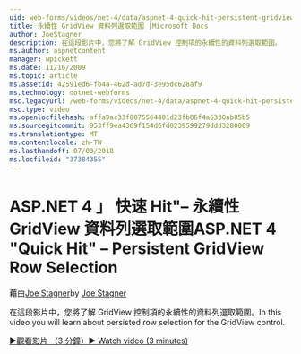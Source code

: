 ```yaml
---
uid: web-forms/videos/net-4/data/aspnet-4-quick-hit-persistent-gridview-row-selection
title: 永續性 GridView 資料列選取範圍 |Microsoft Docs
author: JoeStagner
description: 在這段影片中，您將了解 GridView 控制項的永續性的資料列選取範圍。
ms.author: aspnetcontent
manager: wpickett
ms.date: 11/16/2009
ms.topic: article
ms.assetid: 42591ed6-fb4a-462d-ad7d-3e95dc628af9
ms.technology: dotnet-webforms
msc.legacyurl: /web-forms/videos/net-4/data/aspnet-4-quick-hit-persistent-gridview-row-selection
msc.type: video
ms.openlocfilehash: affa9ac33f8075564401d23fb06f4a6330ab85b5
ms.sourcegitcommit: 953ff9ea4369f154d6fd0239599279ddd3280009
ms.translationtype: MT
ms.contentlocale: zh-TW
ms.lasthandoff: 07/03/2018
ms.locfileid: "37384355"
---
```

<a name="aspnet-4-quick-hit--persistent-gridview-row-selection"></a><span data-ttu-id="4a41a-103">ASP.NET 4 」 快速 Hit"– 永續性 GridView 資料列選取範圍</span><span class="sxs-lookup"><span data-stu-id="4a41a-103">ASP.NET 4 "Quick Hit" – Persistent GridView Row Selection</span></span>
====================
<span data-ttu-id="4a41a-104">藉由[Joe Stagner](https://github.com/JoeStagner)</span><span class="sxs-lookup"><span data-stu-id="4a41a-104">by [Joe Stagner](https://github.com/JoeStagner)</span></span>

<span data-ttu-id="4a41a-105">在這段影片中，您將了解 GridView 控制項的永續性的資料列選取範圍。</span><span class="sxs-lookup"><span data-stu-id="4a41a-105">In this video you will learn about persisted row selection for the GridView control.</span></span> 

[<span data-ttu-id="4a41a-106">&#9654;觀看影片 （3 分鐘）</span><span class="sxs-lookup"><span data-stu-id="4a41a-106">&#9654; Watch video (3 minutes)</span></span>](https://channel9.msdn.com/Blogs/ASP-NET-Site-Videos/aspnet-4-quick-hit-persistent-gridview-row-selection)
